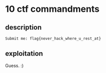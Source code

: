 # 10 ctf commandments

## description

```text
Submit me: flag{never_hack_where_u_rest_at}
```

## exploitation

Guess. :)
